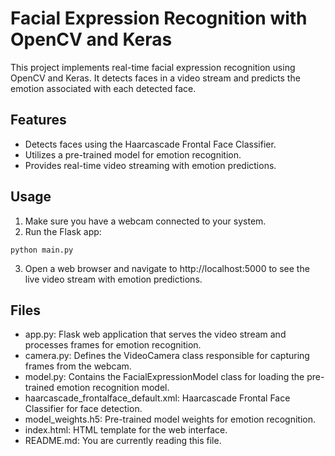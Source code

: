# Facial Expression Recognition with OpenCV and Keras

This project implements real-time facial expression recognition using OpenCV and Keras. It detects faces in a video stream and predicts the emotion associated with each detected face.

## Features

- Detects faces using the Haarcascade Frontal Face Classifier.
- Utilizes a pre-trained model for emotion recognition.
- Provides real-time video streaming with emotion predictions.

## Usage
1. Make sure you have a webcam connected to your system.
2. Run the Flask app:
```
python main.py
```
3. Open a web browser and navigate to http://localhost:5000 to see the live video stream with emotion predictions.


## Files
- app.py: Flask web application that serves the video stream and processes frames for emotion recognition.
- camera.py: Defines the VideoCamera class responsible for capturing frames from the webcam.
- model.py: Contains the FacialExpressionModel class for loading the pre-trained emotion recognition model.
- haarcascade_frontalface_default.xml: Haarcascade Frontal Face Classifier for face detection.
- model_weights.h5: Pre-trained model weights for emotion recognition.
- index.html: HTML template for the web interface.
- README.md: You are currently reading this file.
